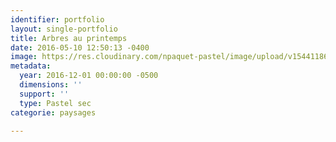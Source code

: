 ```yaml
---
identifier: portfolio
layout: single-portfolio
title: Arbres au printemps
date: 2016-05-10 12:50:13 -0400
image: https://res.cloudinary.com/npaquet-pastel/image/upload/v1544118619/Arbres-en-printemps-pastel-22-X28-cm-2016.jpg
metadata:
  year: 2016-12-01 00:00:00 -0500
  dimensions: ''
  support: ''
  type: Pastel sec
categorie: paysages

---
```

